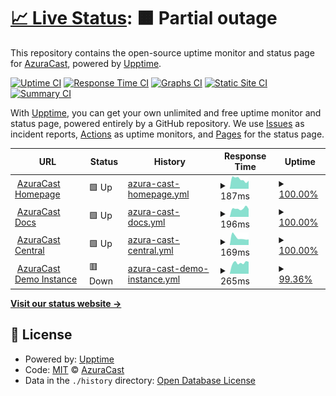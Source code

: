 # [📈 Live Status](https://status.azuracast.com): <!--live status--> **🟧 Partial outage**

This repository contains the open-source uptime monitor and status page for [AzuraCast](https://azuracast.com/), powered by [Upptime](https://github.com/upptime/upptime).

[![Uptime CI](https://github.com/azuracast/status.azuracast.com/workflows/Uptime%20CI/badge.svg)](https://github.com/azuracast/status.azuracast.com/actions?query=workflow%3A%22Uptime+CI%22)
[![Response Time CI](https://github.com/azuracast/status.azuracast.com/workflows/Response%20Time%20CI/badge.svg)](https://github.com/azuracast/status.azuracast.com/actions?query=workflow%3A%22Response+Time+CI%22)
[![Graphs CI](https://github.com/azuracast/status.azuracast.com/workflows/Graphs%20CI/badge.svg)](https://github.com/azuracast/status.azuracast.com/actions?query=workflow%3A%22Graphs+CI%22)
[![Static Site CI](https://github.com/azuracast/status.azuracast.com/workflows/Static%20Site%20CI/badge.svg)](https://github.com/azuracast/status.azuracast.com/actions?query=workflow%3A%22Static+Site+CI%22)
[![Summary CI](https://github.com/azuracast/status.azuracast.com/workflows/Summary%20CI/badge.svg)](https://github.com/azuracast/status.azuracast.com/actions?query=workflow%3A%22Summary+CI%22)

With [Upptime](https://upptime.js.org), you can get your own unlimited and free uptime monitor and status page, powered entirely by a GitHub repository. We use [Issues](https://github.com/azuracast/status.azuracast.com/issues) as incident reports, [Actions](https://github.com/azuracast/status.azuracast.com/actions) as uptime monitors, and [Pages](https://status.azuracast.com) for the status page.

<!--start: status pages-->
<!-- This summary is generated by Upptime (https://github.com/upptime/upptime) -->
<!-- Do not edit this manually, your changes will be overwritten -->
<!-- prettier-ignore -->
| URL | Status | History | Response Time | Uptime |
| --- | ------ | ------- | ------------- | ------ |
| <img alt="" src="https://icons.duckduckgo.com/ip3/www.azuracast.com.ico" height="13"> [AzuraCast Homepage](https://www.azuracast.com) | 🟩 Up | [azura-cast-homepage.yml](https://github.com/AzuraCast/status.azuracast.com/commits/HEAD/history/azura-cast-homepage.yml) | <details><summary><img alt="Response time graph" src="./graphs/azura-cast-homepage/response-time-week.png" height="20"> 187ms</summary><br><a href="https://status.azuracast.com/history/azura-cast-homepage"><img alt="Response time 209" src="https://img.shields.io/endpoint?url=https%3A%2F%2Fraw.githubusercontent.com%2FAzuraCast%2Fstatus.azuracast.com%2FHEAD%2Fapi%2Fazura-cast-homepage%2Fresponse-time.json"></a><br><a href="https://status.azuracast.com/history/azura-cast-homepage"><img alt="24-hour response time 156" src="https://img.shields.io/endpoint?url=https%3A%2F%2Fraw.githubusercontent.com%2FAzuraCast%2Fstatus.azuracast.com%2FHEAD%2Fapi%2Fazura-cast-homepage%2Fresponse-time-day.json"></a><br><a href="https://status.azuracast.com/history/azura-cast-homepage"><img alt="7-day response time 187" src="https://img.shields.io/endpoint?url=https%3A%2F%2Fraw.githubusercontent.com%2FAzuraCast%2Fstatus.azuracast.com%2FHEAD%2Fapi%2Fazura-cast-homepage%2Fresponse-time-week.json"></a><br><a href="https://status.azuracast.com/history/azura-cast-homepage"><img alt="30-day response time 166" src="https://img.shields.io/endpoint?url=https%3A%2F%2Fraw.githubusercontent.com%2FAzuraCast%2Fstatus.azuracast.com%2FHEAD%2Fapi%2Fazura-cast-homepage%2Fresponse-time-month.json"></a><br><a href="https://status.azuracast.com/history/azura-cast-homepage"><img alt="1-year response time 185" src="https://img.shields.io/endpoint?url=https%3A%2F%2Fraw.githubusercontent.com%2FAzuraCast%2Fstatus.azuracast.com%2FHEAD%2Fapi%2Fazura-cast-homepage%2Fresponse-time-year.json"></a></details> | <details><summary><a href="https://status.azuracast.com/history/azura-cast-homepage">100.00%</a></summary><a href="https://status.azuracast.com/history/azura-cast-homepage"><img alt="All-time uptime 100.00%" src="https://img.shields.io/endpoint?url=https%3A%2F%2Fraw.githubusercontent.com%2FAzuraCast%2Fstatus.azuracast.com%2FHEAD%2Fapi%2Fazura-cast-homepage%2Fuptime.json"></a><br><a href="https://status.azuracast.com/history/azura-cast-homepage"><img alt="24-hour uptime 100.00%" src="https://img.shields.io/endpoint?url=https%3A%2F%2Fraw.githubusercontent.com%2FAzuraCast%2Fstatus.azuracast.com%2FHEAD%2Fapi%2Fazura-cast-homepage%2Fuptime-day.json"></a><br><a href="https://status.azuracast.com/history/azura-cast-homepage"><img alt="7-day uptime 100.00%" src="https://img.shields.io/endpoint?url=https%3A%2F%2Fraw.githubusercontent.com%2FAzuraCast%2Fstatus.azuracast.com%2FHEAD%2Fapi%2Fazura-cast-homepage%2Fuptime-week.json"></a><br><a href="https://status.azuracast.com/history/azura-cast-homepage"><img alt="30-day uptime 100.00%" src="https://img.shields.io/endpoint?url=https%3A%2F%2Fraw.githubusercontent.com%2FAzuraCast%2Fstatus.azuracast.com%2FHEAD%2Fapi%2Fazura-cast-homepage%2Fuptime-month.json"></a><br><a href="https://status.azuracast.com/history/azura-cast-homepage"><img alt="1-year uptime 100.00%" src="https://img.shields.io/endpoint?url=https%3A%2F%2Fraw.githubusercontent.com%2FAzuraCast%2Fstatus.azuracast.com%2FHEAD%2Fapi%2Fazura-cast-homepage%2Fuptime-year.json"></a></details>
| <img alt="" src="https://icons.duckduckgo.com/ip3/docs.azuracast.com.ico" height="13"> [AzuraCast Docs](https://docs.azuracast.com) | 🟩 Up | [azura-cast-docs.yml](https://github.com/AzuraCast/status.azuracast.com/commits/HEAD/history/azura-cast-docs.yml) | <details><summary><img alt="Response time graph" src="./graphs/azura-cast-docs/response-time-week.png" height="20"> 196ms</summary><br><a href="https://status.azuracast.com/history/azura-cast-docs"><img alt="Response time 268" src="https://img.shields.io/endpoint?url=https%3A%2F%2Fraw.githubusercontent.com%2FAzuraCast%2Fstatus.azuracast.com%2FHEAD%2Fapi%2Fazura-cast-docs%2Fresponse-time.json"></a><br><a href="https://status.azuracast.com/history/azura-cast-docs"><img alt="24-hour response time 186" src="https://img.shields.io/endpoint?url=https%3A%2F%2Fraw.githubusercontent.com%2FAzuraCast%2Fstatus.azuracast.com%2FHEAD%2Fapi%2Fazura-cast-docs%2Fresponse-time-day.json"></a><br><a href="https://status.azuracast.com/history/azura-cast-docs"><img alt="7-day response time 196" src="https://img.shields.io/endpoint?url=https%3A%2F%2Fraw.githubusercontent.com%2FAzuraCast%2Fstatus.azuracast.com%2FHEAD%2Fapi%2Fazura-cast-docs%2Fresponse-time-week.json"></a><br><a href="https://status.azuracast.com/history/azura-cast-docs"><img alt="30-day response time 194" src="https://img.shields.io/endpoint?url=https%3A%2F%2Fraw.githubusercontent.com%2FAzuraCast%2Fstatus.azuracast.com%2FHEAD%2Fapi%2Fazura-cast-docs%2Fresponse-time-month.json"></a><br><a href="https://status.azuracast.com/history/azura-cast-docs"><img alt="1-year response time 204" src="https://img.shields.io/endpoint?url=https%3A%2F%2Fraw.githubusercontent.com%2FAzuraCast%2Fstatus.azuracast.com%2FHEAD%2Fapi%2Fazura-cast-docs%2Fresponse-time-year.json"></a></details> | <details><summary><a href="https://status.azuracast.com/history/azura-cast-docs">100.00%</a></summary><a href="https://status.azuracast.com/history/azura-cast-docs"><img alt="All-time uptime 99.97%" src="https://img.shields.io/endpoint?url=https%3A%2F%2Fraw.githubusercontent.com%2FAzuraCast%2Fstatus.azuracast.com%2FHEAD%2Fapi%2Fazura-cast-docs%2Fuptime.json"></a><br><a href="https://status.azuracast.com/history/azura-cast-docs"><img alt="24-hour uptime 100.00%" src="https://img.shields.io/endpoint?url=https%3A%2F%2Fraw.githubusercontent.com%2FAzuraCast%2Fstatus.azuracast.com%2FHEAD%2Fapi%2Fazura-cast-docs%2Fuptime-day.json"></a><br><a href="https://status.azuracast.com/history/azura-cast-docs"><img alt="7-day uptime 100.00%" src="https://img.shields.io/endpoint?url=https%3A%2F%2Fraw.githubusercontent.com%2FAzuraCast%2Fstatus.azuracast.com%2FHEAD%2Fapi%2Fazura-cast-docs%2Fuptime-week.json"></a><br><a href="https://status.azuracast.com/history/azura-cast-docs"><img alt="30-day uptime 100.00%" src="https://img.shields.io/endpoint?url=https%3A%2F%2Fraw.githubusercontent.com%2FAzuraCast%2Fstatus.azuracast.com%2FHEAD%2Fapi%2Fazura-cast-docs%2Fuptime-month.json"></a><br><a href="https://status.azuracast.com/history/azura-cast-docs"><img alt="1-year uptime 99.99%" src="https://img.shields.io/endpoint?url=https%3A%2F%2Fraw.githubusercontent.com%2FAzuraCast%2Fstatus.azuracast.com%2FHEAD%2Fapi%2Fazura-cast-docs%2Fuptime-year.json"></a></details>
| <img alt="" src="https://icons.duckduckgo.com/ip3/central.azuracast.com.ico" height="13"> [AzuraCast Central](https://central.azuracast.com) | 🟩 Up | [azura-cast-central.yml](https://github.com/AzuraCast/status.azuracast.com/commits/HEAD/history/azura-cast-central.yml) | <details><summary><img alt="Response time graph" src="./graphs/azura-cast-central/response-time-week.png" height="20"> 169ms</summary><br><a href="https://status.azuracast.com/history/azura-cast-central"><img alt="Response time 250" src="https://img.shields.io/endpoint?url=https%3A%2F%2Fraw.githubusercontent.com%2FAzuraCast%2Fstatus.azuracast.com%2FHEAD%2Fapi%2Fazura-cast-central%2Fresponse-time.json"></a><br><a href="https://status.azuracast.com/history/azura-cast-central"><img alt="24-hour response time 128" src="https://img.shields.io/endpoint?url=https%3A%2F%2Fraw.githubusercontent.com%2FAzuraCast%2Fstatus.azuracast.com%2FHEAD%2Fapi%2Fazura-cast-central%2Fresponse-time-day.json"></a><br><a href="https://status.azuracast.com/history/azura-cast-central"><img alt="7-day response time 169" src="https://img.shields.io/endpoint?url=https%3A%2F%2Fraw.githubusercontent.com%2FAzuraCast%2Fstatus.azuracast.com%2FHEAD%2Fapi%2Fazura-cast-central%2Fresponse-time-week.json"></a><br><a href="https://status.azuracast.com/history/azura-cast-central"><img alt="30-day response time 145" src="https://img.shields.io/endpoint?url=https%3A%2F%2Fraw.githubusercontent.com%2FAzuraCast%2Fstatus.azuracast.com%2FHEAD%2Fapi%2Fazura-cast-central%2Fresponse-time-month.json"></a><br><a href="https://status.azuracast.com/history/azura-cast-central"><img alt="1-year response time 275" src="https://img.shields.io/endpoint?url=https%3A%2F%2Fraw.githubusercontent.com%2FAzuraCast%2Fstatus.azuracast.com%2FHEAD%2Fapi%2Fazura-cast-central%2Fresponse-time-year.json"></a></details> | <details><summary><a href="https://status.azuracast.com/history/azura-cast-central">100.00%</a></summary><a href="https://status.azuracast.com/history/azura-cast-central"><img alt="All-time uptime 99.95%" src="https://img.shields.io/endpoint?url=https%3A%2F%2Fraw.githubusercontent.com%2FAzuraCast%2Fstatus.azuracast.com%2FHEAD%2Fapi%2Fazura-cast-central%2Fuptime.json"></a><br><a href="https://status.azuracast.com/history/azura-cast-central"><img alt="24-hour uptime 100.00%" src="https://img.shields.io/endpoint?url=https%3A%2F%2Fraw.githubusercontent.com%2FAzuraCast%2Fstatus.azuracast.com%2FHEAD%2Fapi%2Fazura-cast-central%2Fuptime-day.json"></a><br><a href="https://status.azuracast.com/history/azura-cast-central"><img alt="7-day uptime 100.00%" src="https://img.shields.io/endpoint?url=https%3A%2F%2Fraw.githubusercontent.com%2FAzuraCast%2Fstatus.azuracast.com%2FHEAD%2Fapi%2Fazura-cast-central%2Fuptime-week.json"></a><br><a href="https://status.azuracast.com/history/azura-cast-central"><img alt="30-day uptime 100.00%" src="https://img.shields.io/endpoint?url=https%3A%2F%2Fraw.githubusercontent.com%2FAzuraCast%2Fstatus.azuracast.com%2FHEAD%2Fapi%2Fazura-cast-central%2Fuptime-month.json"></a><br><a href="https://status.azuracast.com/history/azura-cast-central"><img alt="1-year uptime 99.96%" src="https://img.shields.io/endpoint?url=https%3A%2F%2Fraw.githubusercontent.com%2FAzuraCast%2Fstatus.azuracast.com%2FHEAD%2Fapi%2Fazura-cast-central%2Fuptime-year.json"></a></details>
| <img alt="" src="https://icons.duckduckgo.com/ip3/demo.azuracast.com.ico" height="13"> [AzuraCast Demo Instance](https://demo.azuracast.com/api/nowplaying/1) | 🟥 Down | [azura-cast-demo-instance.yml](https://github.com/AzuraCast/status.azuracast.com/commits/HEAD/history/azura-cast-demo-instance.yml) | <details><summary><img alt="Response time graph" src="./graphs/azura-cast-demo-instance/response-time-week.png" height="20"> 265ms</summary><br><a href="https://status.azuracast.com/history/azura-cast-demo-instance"><img alt="Response time 205" src="https://img.shields.io/endpoint?url=https%3A%2F%2Fraw.githubusercontent.com%2FAzuraCast%2Fstatus.azuracast.com%2FHEAD%2Fapi%2Fazura-cast-demo-instance%2Fresponse-time.json"></a><br><a href="https://status.azuracast.com/history/azura-cast-demo-instance"><img alt="24-hour response time 279" src="https://img.shields.io/endpoint?url=https%3A%2F%2Fraw.githubusercontent.com%2FAzuraCast%2Fstatus.azuracast.com%2FHEAD%2Fapi%2Fazura-cast-demo-instance%2Fresponse-time-day.json"></a><br><a href="https://status.azuracast.com/history/azura-cast-demo-instance"><img alt="7-day response time 265" src="https://img.shields.io/endpoint?url=https%3A%2F%2Fraw.githubusercontent.com%2FAzuraCast%2Fstatus.azuracast.com%2FHEAD%2Fapi%2Fazura-cast-demo-instance%2Fresponse-time-week.json"></a><br><a href="https://status.azuracast.com/history/azura-cast-demo-instance"><img alt="30-day response time 266" src="https://img.shields.io/endpoint?url=https%3A%2F%2Fraw.githubusercontent.com%2FAzuraCast%2Fstatus.azuracast.com%2FHEAD%2Fapi%2Fazura-cast-demo-instance%2Fresponse-time-month.json"></a><br><a href="https://status.azuracast.com/history/azura-cast-demo-instance"><img alt="1-year response time 208" src="https://img.shields.io/endpoint?url=https%3A%2F%2Fraw.githubusercontent.com%2FAzuraCast%2Fstatus.azuracast.com%2FHEAD%2Fapi%2Fazura-cast-demo-instance%2Fresponse-time-year.json"></a></details> | <details><summary><a href="https://status.azuracast.com/history/azura-cast-demo-instance">99.36%</a></summary><a href="https://status.azuracast.com/history/azura-cast-demo-instance"><img alt="All-time uptime 99.44%" src="https://img.shields.io/endpoint?url=https%3A%2F%2Fraw.githubusercontent.com%2FAzuraCast%2Fstatus.azuracast.com%2FHEAD%2Fapi%2Fazura-cast-demo-instance%2Fuptime.json"></a><br><a href="https://status.azuracast.com/history/azura-cast-demo-instance"><img alt="24-hour uptime 95.50%" src="https://img.shields.io/endpoint?url=https%3A%2F%2Fraw.githubusercontent.com%2FAzuraCast%2Fstatus.azuracast.com%2FHEAD%2Fapi%2Fazura-cast-demo-instance%2Fuptime-day.json"></a><br><a href="https://status.azuracast.com/history/azura-cast-demo-instance"><img alt="7-day uptime 99.36%" src="https://img.shields.io/endpoint?url=https%3A%2F%2Fraw.githubusercontent.com%2FAzuraCast%2Fstatus.azuracast.com%2FHEAD%2Fapi%2Fazura-cast-demo-instance%2Fuptime-week.json"></a><br><a href="https://status.azuracast.com/history/azura-cast-demo-instance"><img alt="30-day uptime 99.85%" src="https://img.shields.io/endpoint?url=https%3A%2F%2Fraw.githubusercontent.com%2FAzuraCast%2Fstatus.azuracast.com%2FHEAD%2Fapi%2Fazura-cast-demo-instance%2Fuptime-month.json"></a><br><a href="https://status.azuracast.com/history/azura-cast-demo-instance"><img alt="1-year uptime 99.29%" src="https://img.shields.io/endpoint?url=https%3A%2F%2Fraw.githubusercontent.com%2FAzuraCast%2Fstatus.azuracast.com%2FHEAD%2Fapi%2Fazura-cast-demo-instance%2Fuptime-year.json"></a></details>

<!--end: status pages-->

[**Visit our status website →**](https://status.azuracast.com)

## 📄 License

- Powered by: [Upptime](https://github.com/upptime/upptime)
- Code: [MIT](./LICENSE) © [AzuraCast](https://azuracast.com/)
- Data in the `./history` directory: [Open Database License](https://opendatacommons.org/licenses/odbl/1-0/)
